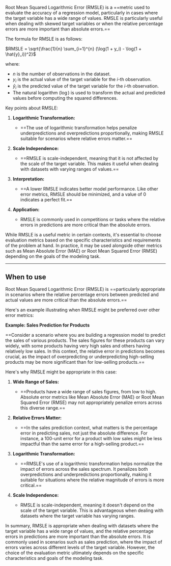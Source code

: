 Root Mean Squared Logarithmic Error (RMSLE) is a ==metric used to evaluate the accuracy of a regression model, particularly in cases where the target variable has a wide range of values. RMSLE is particularly useful when dealing with skewed target variables or when the relative percentage errors are more important than absolute errors.==

The formula for RMSLE is as follows:

$RMSLE = \sqrt{\frac{1}{n} \sum_{i=1}^{n} (\log(1 + y_i) - \log(1 + \hat{y}_i))^2}$

where:
- $n$ is the number of observations in the dataset.
- $y_i$ is the actual value of the target variable for the $i$-th observation.
- $\hat{y}_i$ is the predicted value of the target variable for the $i$-th observation.
- The natural logarithm ($\log$) is used to transform the actual and predicted values before computing the squared differences.

Key points about RMSLE:

1. **Logarithmic Transformation:**
   - ==The use of logarithmic transformation helps penalize underpredictions and overpredictions proportionally, making RMSLE suitable for scenarios where relative errors matter.==

2. **Scale Independence:**
   - ==RMSLE is scale-independent, meaning that it is not affected by the scale of the target variable. This makes it useful when dealing with datasets with varying ranges of values.==

3. **Interpretation:**
   - ==A lower RMSLE indicates better model performance. Like other error metrics, RMSLE should be minimized, and a value of 0 indicates a perfect fit.==

4. **Application:**
   - RMSLE is commonly used in competitions or tasks where the relative errors in predictions are more critical than the absolute errors.

While RMSLE is a useful metric in certain contexts, it's essential to choose evaluation metrics based on the specific characteristics and requirements of the problem at hand. In practice, it may be used alongside other metrics such as Mean Absolute Error (MAE) or Root Mean Squared Error (RMSE) depending on the goals of the modeling task.

---
## When to use

Root Mean Squared Logarithmic Error (RMSLE) is ==particularly appropriate in scenarios where the relative percentage errors between predicted and actual values are more critical than the absolute errors.== 

Here's an example illustrating when RMSLE might be preferred over other error metrics:

**Example: Sales Prediction for Products**

==Consider a scenario where you are building a regression model to predict the sales of various products. The sales figures for these products can vary widely, with some products having very high sales and others having relatively low sales. In this context, the relative error in predictions becomes crucial, as the impact of overpredicting or underpredicting high-selling products may be more significant than for low-selling products.==

Here's why RMSLE might be appropriate in this case:

1. **Wide Range of Sales:**
   - ==Products have a wide range of sales figures, from low to high. Absolute error metrics like Mean Absolute Error (MAE) or Root Mean Squared Error (RMSE) may not appropriately penalize errors across this diverse range.==

2. **Relative Errors Matter:**
   - ==In the sales prediction context, what matters is the percentage error in predicting sales, not just the absolute difference. For instance, a 100-unit error for a product with low sales might be less impactful than the same error for a high-selling product.==

3. **Logarithmic Transformation:**
   - ==RMSLE's use of a logarithmic transformation helps normalize the impact of errors across the sales spectrum. It penalizes both overpredictions and underpredictions proportionally, making it suitable for situations where the relative magnitude of errors is more critical.==

4. **Scale Independence:**
   - RMSLE is scale-independent, meaning it doesn't depend on the scale of the target variable. This is advantageous when dealing with datasets where the target variable has varying ranges.

In summary, RMSLE is appropriate when dealing with datasets where the target variable has a wide range of values, and the relative percentage errors in predictions are more important than the absolute errors. It is commonly used in scenarios such as sales prediction, where the impact of errors varies across different levels of the target variable. However, the choice of the evaluation metric ultimately depends on the specific characteristics and goals of the modeling task.